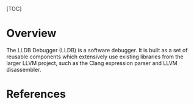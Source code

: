 [TOC]

# Overview

The LLDB Debugger (LLDB) is a software debugger. It is built as a set of
reusable components which extensively use existing libraries from the
larger LLVM project, such as the Clang expression parser and LLVM
disassembler.

# References

[wiki]: https://en.wikipedia.org/wiki/LLDB_(debugger)
